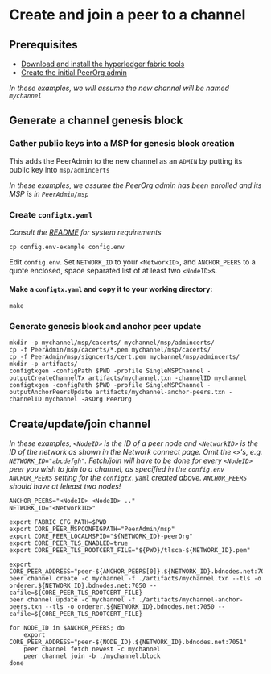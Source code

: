 # Create and join a peer to a channel

## Prerequisites

* [Download and install the hyperledger fabric tools](Tools.md)
* [Create the initial PeerOrg admin](Bootstrap.md)

*In these examples, we will assume the new channel will be named `mychannel`*

## Generate a channel genesis block

### Gather public keys into a MSP for genesis block creation

This adds the PeerAdmin to the new channel as an `ADMIN` by putting its public key into `msp/admincerts`

*In these examples, we assume the PeerOrg admin has been enrolled and its MSP is in `PeerAdmin/msp`*

### Create `configtx.yaml`

*Consult the [README](README.md) for system requirements*

```shell
cp config.env-example config.env
```

Edit `config.env`. Set `NETWORK_ID` to your `<NetworkID>`, and `ANCHOR_PEERS` to a quote enclosed, space separated list of at least two `<NodeID>`s.

#### Make a `configtx.yaml` and copy it to your working directory:

```
make
```

### Generate genesis block and anchor peer update

```shell
mkdir -p mychannel/msp/cacerts/ mychannel/msp/admincerts/
cp -f PeerAdmin/msp/cacerts/*.pem mychannel/msp/cacerts/
cp -f PeerAdmin/msp/signcerts/cert.pem mychannel/msp/admincerts/
mkdir -p artifacts/
configtxgen -configPath $PWD -profile SingleMSPChannel -outputCreateChannelTx artifacts/mychannel.txn -channelID mychannel
configtxgen -configPath $PWD -profile SingleMSPChannel -outputAnchorPeersUpdate artifacts/mychannel-anchor-peers.txn -channelID mychannel -asOrg PeerOrg
```

## Create/update/join channel

*In these examples, `<NodeID>` is the ID of a peer node and `<NetworkID>` is the ID of the network as shown in the Network connect page. Omit the `<>`'s, e.g. `NETWORK_ID="abcdefgh"`. Fetch/join will have to be done for every `<NodeID>` peer you wish to join to a channel, as specified in the `config.env` `ANCHOR_PEERS` setting for the `configtx.yaml` created above. `ANCHOR_PEERS` should have at leleast two nodes!*

```shell
ANCHOR_PEERS="<NodeID> <NodeID> .."
NETWORK_ID="<NetworkID>"

export FABRIC_CFG_PATH=$PWD
export CORE_PEER_MSPCONFIGPATH="PeerAdmin/msp"
export CORE_PEER_LOCALMSPID="${NETWORK_ID}-peerOrg"
export CORE_PEER_TLS_ENABLED=true
export CORE_PEER_TLS_ROOTCERT_FILE="${PWD}/tlsca-${NETWORK_ID}.pem"

export CORE_PEER_ADDRESS="peer-${ANCHOR_PEERS[0]}.${NETWORK_ID}.bdnodes.net:7051"
peer channel create -c mychannel -f ./artifacts/mychannel.txn --tls -o orderer.${NETWORK_ID}.bdnodes.net:7050 --cafile=${CORE_PEER_TLS_ROOTCERT_FILE}
peer channel update -c mychannel -f ./artifacts/mychannel-anchor-peers.txn --tls -o orderer.${NETWORK_ID}.bdnodes.net:7050 --cafile=${CORE_PEER_TLS_ROOTCERT_FILE}

for NODE_ID in $ANCHOR_PEERS; do
    export CORE_PEER_ADDRESS="peer-${NODE_ID}.${NETWORK_ID}.bdnodes.net:7051"
    peer channel fetch newest -c mychannel
    peer channel join -b ./mychannel.block
done
```
